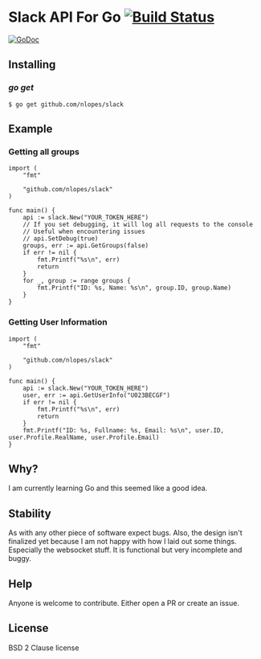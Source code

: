 # Slack API For Go [![Build Status](https://travis-ci.org/nlopes/slack.svg)](https://travis-ci.org/nlopes/slack)

[![GoDoc](https://godoc.org/github.com/nlopes/slack?status.png)](https://godoc.org/github.com/nlopes/slack)

## Installing

### *go get*

    $ go get github.com/nlopes/slack

## Example

### Getting all groups

    import (
		"fmt"

		"github.com/nlopes/slack"
	)

    func main() {
		api := slack.New("YOUR_TOKEN_HERE")
		// If you set debugging, it will log all requests to the console
		// Useful when encountering issues
		// api.SetDebug(true)
		groups, err := api.GetGroups(false)
		if err != nil {
			fmt.Printf("%s\n", err)
			return
		}
		for _, group := range groups {
			fmt.Printf("ID: %s, Name: %s\n", group.ID, group.Name)
		}
	}

### Getting User Information

    import (
	    "fmt"

	    "github.com/nlopes/slack"
    )

    func main() {
	    api := slack.New("YOUR_TOKEN_HERE")
	    user, err := api.GetUserInfo("U023BECGF")
	    if err != nil {
		    fmt.Printf("%s\n", err)
		    return
	    }
	    fmt.Printf("ID: %s, Fullname: %s, Email: %s\n", user.ID, user.Profile.RealName, user.Profile.Email)
    }

## Why?
I am currently learning Go and this seemed like a good idea.

## Stability
As with any other piece of software expect bugs. Also, the design isn't finalized yet because I am not happy with how I laid out some things. Especially the websocket stuff. It is functional but very incomplete and buggy.

## Help
Anyone is welcome to contribute. Either open a PR or create an issue.

## License
BSD 2 Clause license
